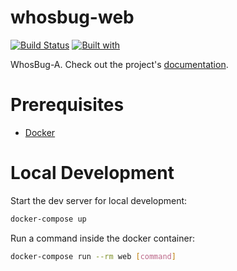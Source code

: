# whosbug-web

[![Build Status](https://travis-ci.org/f1ed/whosbug-web.svg?branch=master)](https://travis-ci.org/f1ed/whosbug-web)
[![Built with](https://img.shields.io/badge/Built_with-Cookiecutter_Django_Rest-F7B633.svg)](https://github.com/agconti/cookiecutter-django-rest)

WhosBug-A. Check out the project's [documentation](http://f1ed.github.io/whosbug-web/).

# Prerequisites

- [Docker](https://docs.docker.com/docker-for-mac/install/)  

# Local Development

Start the dev server for local development:
```bash
docker-compose up
```

Run a command inside the docker container:

```bash
docker-compose run --rm web [command]
```

